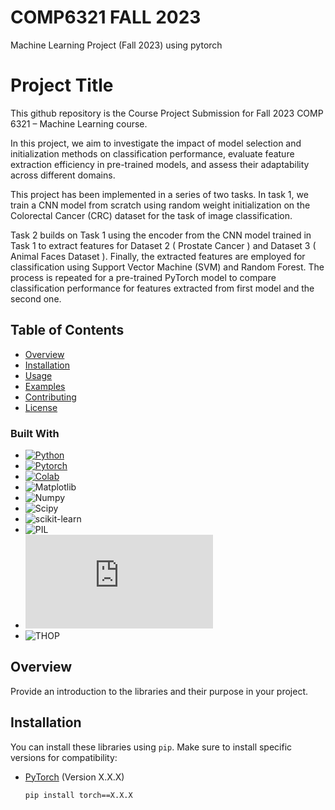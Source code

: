 # COMP6321 FALL 2023
Machine Learning Project (Fall 2023) using pytorch
# Project Title

This github repository is the Course Project Submission for Fall 2023 COMP 6321 – Machine Learning course. 

In this project, we aim to investigate the impact of model selection and initialization methods on classification performance, evaluate feature extraction efficiency in pre-trained models, and assess their adaptability across different domains.

This project has been implemented in a series of two tasks. In task 1, we train a CNN model from scratch using random weight initialization on the Colorectal Cancer (CRC) dataset for the task of image classification. 

Task 2 builds on Task 1 using the encoder from the CNN model trained in Task 1 to extract features for Dataset 2 ( Prostate Cancer ) and Dataset 3 ( Animal Faces Dataset ). Finally, the extracted features are employed for classification using Support Vector Machine (SVM) and Random Forest. The process is repeated for a pre-trained PyTorch model to compare classification performance for features extracted from first model and the second one. 

## Table of Contents

- [Overview](#overview)
- [Installation](#installation)
- [Usage](#usage)
- [Examples](#examples)
- [Contributing](#contributing)
- [License](#license)


### Built With
* [![Python][Python]][Python-url]
* [![Pytorch][Pytorch]][Pytorch-url]
* [![Colab][Colab]][Colab-url]
* ![Matplotlib][Matplotlib]
* ![Numpy][Numpy]
* ![Scipy][Scipy]
* ![scikit-learn][scikit-learn]
* ![PIL][PIL]
* ![Pickle][Pickle]
* ![THOP][THOP]

## Overview

Provide an introduction to the libraries and their purpose in your project.

## Installation

You can install these libraries using `pip`. Make sure to install specific versions for compatibility:

- [PyTorch](https://pytorch.org/) (Version X.X.X)
  ```bash
  pip install torch==X.X.X


<!-- MARKDOWN LINKS & IMAGES -->
<!-- https://www.markdownguide.org/basic-syntax/#reference-style-links -->
[Python]: https://img.shields.io/badge/Python-3.9-3776AB.svg?style=flat&logo=python&logoColor=white
[Python-url]: https://www.python.org/
[Pytorch]: https://img.shields.io/badge/PyTorch-%23EE4C2C.svg?style=for-the-badge&logo=PyTorch&logoColor=white
[Pytorch-url]: https://pytorch.org/
[Colab]:https://colab.research.google.com/assets/colab-badge.svg
[Colab-url]: https://colab.research.google.com/notebooks/intro.ipynb
[Matplotlib]: https://matplotlib.org/
[Numpy]: https://numpy.org/
[Scipy]: https://img.shields.io/badge/Scipy-%23ffffff.svg?style=for-the-badge&logo=Matplotlib&logoColor=black
[scikit-learn]: https://img.shields.io/badge/scikit-learn-%23ffffff.svg?style=for-the-badge&logo=Matplotlib&logoColor=black
[PIL]: https://img.shields.io/badge/PIL-%23ffffff.svg?style=for-the-badge&logo=Matplotlib&logoColor=black
[Pickle]: https://docs.python.org/3/library/pickle.html
[THOP]: https://img.shields.io/badge/THOP-%23ffffff.svg?style=for-the-badge&logo=Matplotlib&logoColor=black
